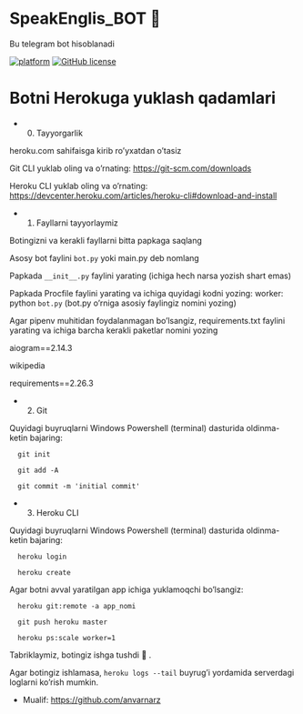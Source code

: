 # SpeakEnglis_BOT 🚀
Bu telegram bot hisoblanadi

[![platform](https://img.shields.io/github/followers/5?style=social)](https://t.me/nurbekdev)
[![GitHub license](https://img.shields.io/badge/License-Apache2.0-blue.svg)](LICENSE)
  # Botni Herokuga yuklash qadamlari
* 0. Tayyorgarlik

heroku.com sahifaisga kirib ro’yxatdan o’tasiz

Git CLI yuklab oling va o’rnating: https://git-scm.com/downloads

Heroku CLI yuklab oling va o’rnating: https://devcenter.heroku.com/articles/heroku-cli#download-and-install

* 1. Fayllarni tayyorlaymiz
 
Botingizni va kerakli fayllarni bitta papkaga saqlang

Asosy bot faylini `bot.py` yoki main.py deb nomlang

Papkada `__init__.py` faylini yarating (ichiga hech narsa yozish shart emas)

Papkada Procfile faylini yarating va ichiga quyidagi kodni yozing: worker: python `bot.py` (bot.py o’rniga asosiy faylingiz nomini yozing)

Agar pipenv muhitidan foydalanmagan bo’lsangiz, requirements.txt faylini yarating va ichiga barcha kerakli paketlar nomini yozing

aiogram==2.14.3

wikipedia

requirements==2.26.3

* 2. Git

Quyidagi buyruqlarni Windows Powershell (terminal) dasturida oldinma-ketin bajaring:

      git init

      git add -A

      git commit -m 'initial commit'

* 3. Heroku CLI

Quyidagi buyruqlarni Windows Powershell (terminal) dasturida oldinma-ketin bajaring:

      heroku login

      heroku create

Agar botni avval yaratilgan app ichiga yuklamoqchi bo’lsangiz:

      heroku git:remote -a app_nomi

      git push heroku master

      heroku ps:scale worker=1

Tabriklaymiz, botingiz ishga tushdi 🙌
.

Agar botingiz ishlamasa, `heroku logs --tail` buyrug’i yordamida serverdagi loglarni ko’rish mumkin.



*   Mualif: https://github.com/anvarnarz
